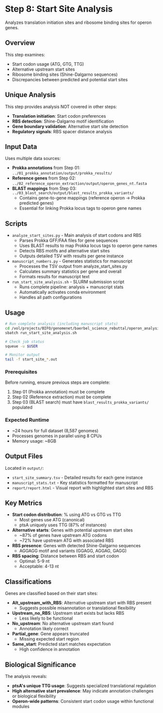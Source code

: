 # Step 8: Start Site Analysis

Analyzes translation initiation sites and ribosome binding sites for operon genes.

## Overview

This step examines:
- Start codon usage (ATG, GTG, TTG)
- Alternative upstream start sites
- Ribosome binding sites (Shine-Dalgarno sequences)
- Discrepancies between predicted and potential start sites

## Unique Analysis

This step provides analysis NOT covered in other steps:
- **Translation initiation**: Start codon preferences
- **RBS detection**: Shine-Dalgarno motif identification
- **Gene boundary validation**: Alternative start site detection
- **Regulatory signals**: RBS spacer distance analysis

## Input Data

Uses multiple data sources:
- **Prokka annotations** from Step 01: `../01_prokka_annotation/output/prokka_results/`
- **Reference genes** from Step 02: `../02_reference_operon_extraction/output/operon_genes_nt.fasta`
- **BLAST mappings** from Step 03: `../03_blast_search/output/blast_results_prokka_variants/`
  - Contains gene-to-gene mappings (reference operon → Prokka predicted genes)
  - Essential for linking Prokka locus tags to operon gene names

## Scripts

- `analyze_start_sites.py` - Main analysis of start codons and RBS
  - Parses Prokka GFF/FAA files for gene sequences
  - Uses BLAST results to map Prokka locus tags to operon gene names
  - Detects RBS motifs and alternative start sites
  - Outputs detailed TSV with results per gene instance
- `manuscript_numbers.py` - Generates statistics for manuscript
  - Processes the TSV output from analyze_start_sites.py
  - Calculates summary statistics per gene and overall
  - Formats results for manuscript text
- `run_start_site_analysis.sh` - SLURM submission script
  - Runs complete pipeline: analysis + manuscript stats
  - Automatically activates conda environment
  - Handles all path configurations

## Usage

```bash
# Run complete analysis (including manuscript stats)
cd /vol/projects/BIFO/genomenet/baerbel_science_rebuttal/operon_analysis/08_start_site_analysis
sbatch run_start_site_analysis.sh

# Check job status
squeue -u $USER

# Monitor output
tail -f start_site_*.out
```

### Prerequisites

Before running, ensure previous steps are complete:
1. Step 01 (Prokka annotation) must be complete
2. Step 02 (Reference extraction) must be complete  
3. Step 03 (BLAST search) must have `blast_results_prokka_variants/` populated

### Expected Runtime

- ~24 hours for full dataset (8,587 genomes)
- Processes genomes in parallel using 8 CPUs
- Memory usage: ~8GB

## Output Files

Located in `output/`:
- `start_site_summary.tsv` - Detailed results for each gene instance
- `manuscript_stats.txt` - Key statistics formatted for manuscript
- `report/report.html` - Visual report with highlighted start sites and RBS

## Key Metrics

- **Start codon distribution**: % using ATG vs GTG vs TTG
  - Most genes use ATG (canonical)
  - ptsA uniquely uses TTG (87% of instances)
- **Alternative starts**: Genes with potential upstream start sites
  - ~87% of genes have upstream ATG codons
  - ~72% have upstream ATG with associated RBS
- **RBS presence**: Genes with detected Shine-Dalgarno sequences
  - AGGAGG motif and variants (GGAGG, AGGAG, GAGG)
- **RBS spacing**: Distance between RBS and start codon
  - Optimal: 5-9 nt
  - Acceptable: 4-13 nt

## Classifications

Genes are classified based on their start sites:
- **Alt_upstream_with_RBS**: Alternative upstream start with RBS present
  - Suggests possible misannotation or translational flexibility
- **Upstream_no_RBS**: Upstream start exists but lacks RBS
  - Less likely to be functional
- **No_upstream**: No alternative upstream start found
  - Annotation likely correct
- **Partial_gene**: Gene appears truncated
  - Missing expected start region
- **Same_start**: Predicted start matches expectation
  - High confidence in annotation

## Biological Significance

The analysis reveals:
- **ptsA's unique TTG usage**: Suggests specialized translational regulation
- **High alternative start prevalence**: May indicate annotation challenges or biological flexibility
- **Operon-wide patterns**: Consistent start codon usage within functional modules